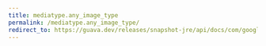 ```yaml
---
title: mediatype.any_image_type
permalink: /mediatype.any_image_type/
redirect_to: https://guava.dev/releases/snapshot-jre/api/docs/com/google/common/net/MediaType.html#ANY_IMAGE_TYPE
---
```

